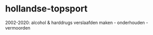 hollandse-topsport
==================


2002-2020: alcohol & harddrugs verslaafden maken - onderhouden - vermoorden
